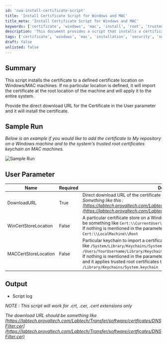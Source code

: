 ```yaml
---
id: 'cwa-install-certificate-script'
title: 'Install Certificate Script for Windows and MAC'
title_meta: 'Install Certificate Script for Windows and MAC'
keywords: ['certificate', 'windows', 'mac', 'install', 'root', 'trusted', 'keychain', 'location']
description: 'This document provides a script that installs a certificate to a specified location on Windows and MAC machines. It explains how to use the User parameter to provide a direct download URL for the certificate and details the sample run for both environments.'
tags: ['certificate', 'windows', 'mac', 'installation', 'security', 'setup']
draft: false
unlisted: false
---
```

## Summary

This script installs the certificate to a defined certificate location on Windows/MAC machines. If no particular location is defined, it will import the certificate at the root location of the machine and will apply it to the entire system.

Provide the direct download URL for the Certificate in the User parameter and it will install the certificate.

## Sample Run

*Below is an example if you would like to add the certificate to My repository on a Windows machine and to the system's trusted root certificates keychain on MAC machines.*

![Sample Run](..\..\..\static\img\Install-Certificate---MacWindows-Param\image_1.png)

## User Parameter

| Name                   | Required | Description                                                                                                                                                                                                                                   |
|------------------------|----------|-----------------------------------------------------------------------------------------------------------------------------------------------------------------------------------------------------------------------------------------------|
| DownloadURL            | True     | Direct download URL of the certificate<br>*Something like this :*  <em>[https://labtech.provaltech.com/Labtech/Transfer/software/certficates/DNSFilter.cer](https://labtech.provaltech.com/Labtech/Transfer/software/certficates/DNSFilter.cer)</em> |
| WinCertStoreLocation   | False    | A particular certificate store on a Windows system to import the certificate. It could be something like `Cert:\\CurrentUser\\Root`, `Cert:\\LocalMachine\\My` etc. <br>If nothing is mentioned in the parameter, it will use the default store location i.e. `Cert:\\LocalMachine\\Root` |
| MACCertStoreLocation   | False    | Particular keychain to import a certificate on a MAC Machine. It could be something like `/System/Library/Keychains/SystemRootCertificates.keychain`, `/Users/YourUsername/Library/Keychains/login.keychain` etc. <br>If nothing is mentioned in the parameter, it will use the default system-wide keychain and it applies trusted root certificates to the entire system i.e `/Library/Keychains/System.keychain` |

## Output

- Script log

*NOTE : This script will work for .crt, .cer, .cert extensions only*

*The download URL should be something like*  
*[https://labtech.provaltech.com/Labtech/Transfer/software/certficates/DNSFilter.cer](https://labtech.provaltech.com/Labtech/Transfer/software/certficates/DNSFilter.cer)*



